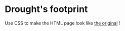 # Drought's footprint

Use CSS to make the HTML page look like [the original](https://archive.nytimes.com/www.nytimes.com/interactive/2012/07/20/us/drought-footprint.html) !

